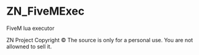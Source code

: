 # ZN_FiveMExec
FiveM lua executor

ZN Project Copyright © 
The source is only for a personal use.
You are not allowned to sell it.
